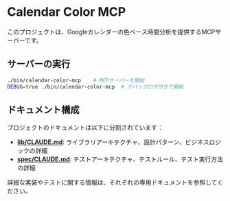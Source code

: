 # Calendar Color MCP

このプロジェクトは、Googleカレンダーの色ベース時間分析を提供するMCPサーバーです。

## サーバーの実行
```bash
./bin/calendar-color-mcp    # MCPサーバーを開始
DEBUG=true ./bin/calendar-color-mcp  # デバッグログ付きで開始
```

## ドキュメント構成

プロジェクトのドキュメントは以下に分割されています：

- **[lib/CLAUDE.md](lib/CLAUDE.md)**: ライブラリアーキテクチャ、設計パターン、ビジネスロジックの詳細
- **[spec/CLAUDE.md](spec/CLAUDE.md)**: テストアーキテクチャ、テストルール、テスト実行方法の詳細

詳細な実装やテストに関する情報は、それぞれの専用ドキュメントを参照してください。
